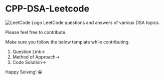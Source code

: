 # CPP-DSA-Leetcode
<img src="https://leetcode.com/static/images/LeetCode_Sharing.png" alt="LeetCode Logo"/>
LeetCode questions and answers of various DSA topics.

Please feel free to contribute.

Make sure you follow the below template while contributing.

1. Question Link->
2. Method of Approach->
3. Code Solution->

Happy Solving! :grinning:
